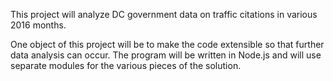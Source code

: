 This project will analyze DC government data on traffic citations in various 2016 months.

One object of this project will be to make the code extensible so that further data analysis can occur.
The program will be written in Node.js and will use separate modules for the various pieces of the solution.
